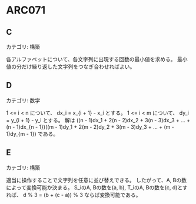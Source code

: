 # ARC071

## C
カテゴリ: 構築

各アルファベットについて、各文字列に出現する回数の最小値を求める。
最小値の分だけ繰り返した文字列をつなぎ合わせればよい。

## D
カテゴリ: 数学

1 <= i < n について、 dx_i = x_{i + 1} - x_i とする。
1 <= i < m について、 dy_i = y_{i + 1} - y_i とする。
解は ((n - 1)dx_1 + 2(n - 2)dx_2 + 3(n - 3)dx_3 + ... + (n - 1)dx_{n - 1})((m - 1)dy_1 + 2(m - 2)dy_2 + 3(m - 3)dy_3 + ... + (m - 1)dy_{m - 1}) である。

## E
カテゴリ: 構築

適当に操作することで文字列を任意に並び替えできる。
したがって、A, Bの数によって変換可能か決まる。
S_iのA, Bの数を(a, b), T_iのA, Bの数を(c, d)とすれば、
d % 3 = (b + (c - a)) % 3 ならば変換可能である。
